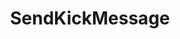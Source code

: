 ---
name: SendKickMessage
title: SendKickMessage
description: Sends a chat message to the Kick chat
version: 1.0.0
---